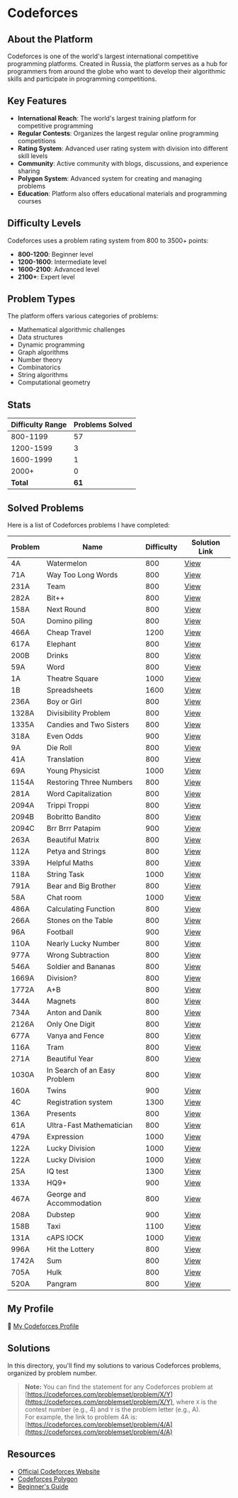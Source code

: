 # Codeforces

## About the Platform

Codeforces is one of the world's largest international competitive programming platforms. Created in Russia, the platform serves as a hub for programmers from around the globe who want to develop their algorithmic skills and participate in programming competitions.

## Key Features

- **International Reach**: The world's largest training platform for competitive programming
- **Regular Contests**: Organizes the largest regular online programming competitions
- **Rating System**: Advanced user rating system with division into different skill levels
- **Community**: Active community with blogs, discussions, and experience sharing
- **Polygon System**: Advanced system for creating and managing problems
- **Education**: Platform also offers educational materials and programming courses


## Difficulty Levels

Codeforces uses a problem rating system from 800 to 3500+ points:

- **800-1200**: Beginner level
- **1200-1600**: Intermediate level
- **1600-2100**: Advanced level
- **2100+**: Expert level


## Problem Types

The platform offers various categories of problems:

- Mathematical algorithmic challenges
- Data structures
- Dynamic programming
- Graph algorithms
- Number theory
- Combinatorics
- String algorithms
- Computational geometry


## Stats

| Difficulty Range | Problems Solved |
| :-- |:----------------|
| 800-1199 | 57              |
| 1200-1599 | 3               |
| 1600-1999 | 1               |
| 2000+ | 0               |
| **Total** | **61**          |

## Solved Problems

Here is a list of Codeforces problems I have completed:

| Problem | Name                  | Difficulty | Solution Link       |
|---------|-----------------------|------------|---------------------|
| 4A      | Watermelon            | 800        | [View](./4A.cpp)    |
| 71A     | Way Too Long Words    | 800        | [View](./71A.cpp)   |
| 231A    | Team                  | 800        | [View](./231A.cpp)  |
| 282A    | Bit++                 | 800        | [View](./282A.cpp)  |
| 158A    | Next Round            | 800        | [View](./158A.cpp)  |
| 50A     | Domino piling         | 800        | [View](./50A.cpp)   |
| 466A    | Cheap Travel          | 1200       | [View](./466A.cpp)  |
| 617A    | Elephant              | 800        | [View](./617A.cpp)  |
| 200B    | Drinks                | 800        | [View](./200B.cpp)  |
| 59A     | Word                  | 800        | [View](./59A.cpp)   |
| 1A      | Theatre Square        | 1000       | [View](./1A.cpp)    |
| 1B      | Spreadsheets          | 1600       | [View](./1B.cpp)    |
| 236A    | Boy or Girl           | 800        | [View](./236A.cpp)  |
| 1328A   | Divisibility Problem  | 800        | [View](./1328A.cpp) |
| 1335A   | Candies and Two Sisters | 800        | [View](./1335A.cpp) |
| 318A    | Even Odds             | 900        | [View](./318A.cpp)  |
| 9A      | Die Roll              | 800        | [View](./9A.cpp)    |
| 41A     | Translation           | 800        | [View](./41A.cpp)   |
| 69A     | Young Physicist       | 1000       | [View](./69A.cpp)   |
| 1154A   | Restoring Three Numbers | 800        | [View](./1154A.cpp) |
| 281A    | Word Capitalization   | 800        | [View](./281A.cpp)  |
| 2094A   | Trippi Troppi         | 800        | [View](./2094A.cpp) |
| 2094B   | Bobritto Bandito      | 800        | [View](./2094B.cpp) |
| 2094C   | Brr Brrr Patapim      | 900        | [View](./2094C.cpp) |
| 263A    | Beautiful Matrix      | 800        | [View](./263A.cpp)  |
| 112A    | Petya and Strings     | 800        | [View](./112A.cpp)  |
| 339A    | Helpful Maths         | 800        | [View](./339A.cpp)  |
| 118A    | String Task         | 1000       | [View](./118A.cpp)  |
| 791A    | Bear and Big Brother         | 800        | [View](./791A.cpp)  |
| 58A     | Chat room         | 1000       | [View](./58A.cpp)   |
| 486A    | Calculating Function         | 800        | [View](./486A.cpp)  |
| 266A    | Stones on the Table         | 800        | [View](./266A.cpp)  |
| 96A     | Football         | 900        | [View](./96A.cpp)   |
| 110A    | Nearly Lucky Number         | 800        | [View](./110A.cpp)  |
| 977A    | Wrong Subtraction         | 800        | [View](./977A.cpp)  |
| 546A    | Soldier and Bananas         | 800        | [View](./546A.cpp)  |
| 1669A   | Division?         | 800        | [View](./1669A.cpp) |
| 1772A   | A+B           | 800        | [View](./1772A.cpp) |
| 344A    | Magnets          | 800        | [View](./344A.cpp)  |
| 734A    | Anton and Danik          | 800        | [View](./734A.cpp)  |
| 2126A   | Only One Digit          | 800        | [View](./2126A.cpp) |
| 677A    | Vanya and Fence          | 800        | [View](./677A.cpp)  |
| 116A    | Tram           | 800        | [View](./116A.cpp)  |
| 271A    | Beautiful Year          | 800        | [View](./271A.cpp)  |
| 1030A   | In Search of an Easy Problem          | 800        | [View](./1030A.cpp) |
| 160A    | Twins           | 900        | [View](./160A.cpp)  |
| 4C      | Registration system          | 1300       | [View](./4C.cpp)    |
| 136A    | Presents          | 800        | [View](./136A.cpp)  |
| 61A     | Ultra-Fast Mathematician          | 800        | [View](./61A.cpp)   |
| 479A    | Expression          | 1000       | [View](./479A.cpp)  |
| 122A    | Lucky Division          | 1000       | [View](./122A.cpp)  |
| 122A    | Lucky Division          | 1000       | [View](./122A.cpp)  |
| 25A     | IQ test          | 1300       | [View](./25A.cpp)   |
| 133A    | HQ9+           | 900        | [View](./133A.cpp)  |
| 467A    | George and Accommodation          | 800        | [View](./467A.cpp)  |
| 208A    | Dubstep          | 900        | [View](./208A.cpp)  |
| 158B    | Taxi           | 1100       | [View](./158B.cpp)  |
| 131A    | cAPS lOCK           | 1000       | [View](./131A.cpp)  |
| 996A    | Hit the Lottery            | 800        | [View](./996A.cpp)  |
| 1742A    | Sum             | 800        | [View](./1742A.cpp) |
| 705A    | Hulk             | 800        | [View](./705A.cpp) |
| 520A    | Pangram             | 800        | [View](./520A.cpp) |

## My Profile

🔗 [My Codeforces Profile](https://codeforces.com/profile/alwoodm)

## Solutions

In this directory, you'll find my solutions to various Codeforces problems, organized by problem number.

> **Note:** You can find the statement for any Codeforces problem at [https://codeforces.com/problemset/problem/X/Y](https://codeforces.com/problemset/problem/X/Y), where `X` is the contest number (e.g., 4) and `Y` is the problem letter (e.g., A).  
> For example, the link to problem 4A is: [https://codeforces.com/problemset/problem/4/A](https://codeforces.com/problemset/problem/4/A)

## Resources

- [Official Codeforces Website](https://codeforces.com/)
- [Codeforces Polygon](https://polygon.codeforces.com/)
- [Beginner's Guide](https://codeforces.com/blog/entry/23054)
